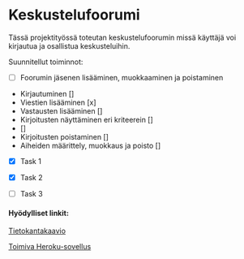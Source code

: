 # Keskustelufoorumi
Tässä projektityössä toteutan keskustelufoorumin missä käyttäjä voi kirjautua ja osallistua keskusteluihin.

Suunnitellut toiminnot:

* [ ] Foorumin jäsenen lisääminen, muokkaaminen ja poistaminen
* Kirjautuminen []
* Viestien lisääminen [x]
* Vastausten lisääminen []
* Kirjoitusten näyttäminen eri kriteerein []
*  []
* Kirjoitusten poistaminen []
* Aiheiden määrittely, muokkaus ja poisto []
* [x] Task 1
* [x] Task 2
* [ ] Task 3


#### Hyödylliset linkit:
[Tietokantakaavio](https://raw.githubusercontent.com/H4m5t3r/Keskustelufoorumi/master/documentation/Tietokantasovellus%20tietokantakaavio.png)

[Toimiva Heroku-sovellus](https://tsoha-k2020-keskustelufoorumi.herokuapp.com/)
